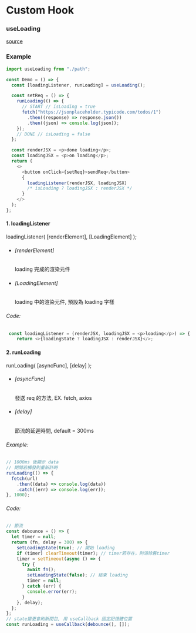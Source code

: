 # Custom Hook

### useLoading

[source](https://github.com/Holin5566/sweeten/blob/master/src/utils/hooks.js "Source")

### Example

```javascript
import useLoading from "./path";

const Demo = () => {
  const [loadingListener, runLoading] = useLoading();

  const setReq = () => {
    runLoading(() => {
      // START // isLoading = true
      fetch("https://jsonplaceholder.typicode.com/todos/1")
        .then((response) => response.json())
        .then((json) => console.log(json));
    });
    // DONE // isLoading = false
  };

  const renderJSX = <p>done loading</p>;
  const loadingJSX = <p>on loading</p>;
  return (
    <>
      <button onClick={setReq}>sendReq</button>
      {
        loadingListener(renderJSX, loadingJSX)
        /* isLoading ? loadingJSX : renderJSX */
      }
    </>
  );
};
```

#### 1. loadingListener

loadingListener( [renderElement], [LoadingElement] );

- ###### [renderElement]
  loading 完成的渲染元件
- ###### [LoadingElement]
  loading 中的渲染元件, 預設為 loading 字樣

###### Code:

```javascript
 const loadingListener = (renderJSX, loadingJSX = <p>loading</p>) => {
    return <>{loadingState ? loadingJSX : renderJSX}</>;
```

#### 2. runLoading

runLoading( [asyncFunc], [delay] );

- ###### [asyncFunc]
  發送 req 的方法, EX. fetch, axios
- ###### [delay]
  節流的延遲時間, default = 300ms

###### Example:

```javascript
// 1000ms 後顯示 data
// 期間若觸發則重新計時
runLoading(() => {
  fetch(url)
    .then((data) => console.log(data))
    .catch((err) => console.log(err));
}, 1000);
```

###### Code:

```javascript
// 節流
const debounce = () => {
  let timer = null;
  return (fn, delay = 300) => {
    setLoadingState(true); // 開始 loading
    if (timer) clearTimeout(timer); // timer若存在，則清除舊timer
    timer = setTimeout(async () => {
      try {
        await fn();
        setLoadingState(false); // 結束 loading
        timer = null;
      } catch (err) {
        console.error(err);
      }
    }, delay);
  };
};
// state變更會刷新閉包, 用 useCallback 固定記憶體位置
const runLoading = useCallback(debounce(), []);
```
